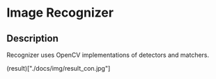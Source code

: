# Image Recognizer

## Description

Recognizer uses OpenCV implementations of detectors and matchers.  

(result)["./docs/img/result_con.jpg"]

